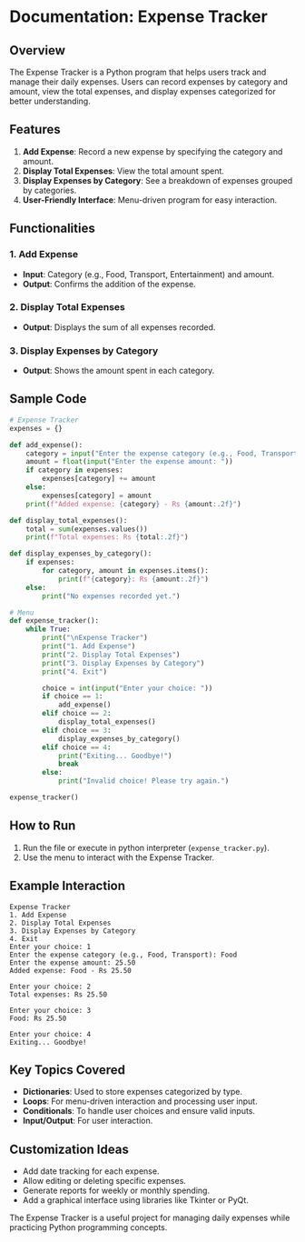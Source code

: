 # Documentation: Expense Tracker

## Overview
The Expense Tracker is a Python program that helps users track and manage their daily expenses. Users can record expenses by category and amount, view the total expenses, and display expenses categorized for better understanding.

## Features
1. **Add Expense**: Record a new expense by specifying the category and amount.
2. **Display Total Expenses**: View the total amount spent.
3. **Display Expenses by Category**: See a breakdown of expenses grouped by categories.
4. **User-Friendly Interface**: Menu-driven program for easy interaction.

## Functionalities

### 1. Add Expense
- **Input**: Category (e.g., Food, Transport, Entertainment) and amount.
- **Output**: Confirms the addition of the expense.

### 2. Display Total Expenses
- **Output**: Displays the sum of all expenses recorded.

### 3. Display Expenses by Category
- **Output**: Shows the amount spent in each category.

## Sample Code
```python
# Expense Tracker
expenses = {}

def add_expense():
    category = input("Enter the expense category (e.g., Food, Transport): ")
    amount = float(input("Enter the expense amount: "))
    if category in expenses:
        expenses[category] += amount
    else:
        expenses[category] = amount
    print(f"Added expense: {category} - Rs {amount:.2f}")

def display_total_expenses():
    total = sum(expenses.values())
    print(f"Total expenses: Rs {total:.2f}")

def display_expenses_by_category():
    if expenses:
        for category, amount in expenses.items():
            print(f"{category}: Rs {amount:.2f}")
    else:
        print("No expenses recorded yet.")

# Menu
def expense_tracker():
    while True:
        print("\nExpense Tracker")
        print("1. Add Expense")
        print("2. Display Total Expenses")
        print("3. Display Expenses by Category")
        print("4. Exit")

        choice = int(input("Enter your choice: "))
        if choice == 1:
            add_expense()
        elif choice == 2:
            display_total_expenses()
        elif choice == 3:
            display_expenses_by_category()
        elif choice == 4:
            print("Exiting... Goodbye!")
            break
        else:
            print("Invalid choice! Please try again.")

expense_tracker()
```

## How to Run
1. Run the file or execute in python interpreter (`expense_tracker.py`).
3. Use the menu to interact with the Expense Tracker.

## Example Interaction
```
Expense Tracker
1. Add Expense
2. Display Total Expenses
3. Display Expenses by Category
4. Exit
Enter your choice: 1
Enter the expense category (e.g., Food, Transport): Food
Enter the expense amount: 25.50
Added expense: Food - Rs 25.50

Enter your choice: 2
Total expenses: Rs 25.50

Enter your choice: 3
Food: Rs 25.50

Enter your choice: 4
Exiting... Goodbye!
```

## Key Topics Covered
- **Dictionaries**: Used to store expenses categorized by type.
- **Loops**: For menu-driven interaction and processing user input.
- **Conditionals**: To handle user choices and ensure valid inputs.
- **Input/Output**: For user interaction.

## Customization Ideas
- Add date tracking for each expense.
- Allow editing or deleting specific expenses.
- Generate reports for weekly or monthly spending.
- Add a graphical interface using libraries like Tkinter or PyQt.

The Expense Tracker is a useful project for managing daily expenses while practicing Python programming concepts.
